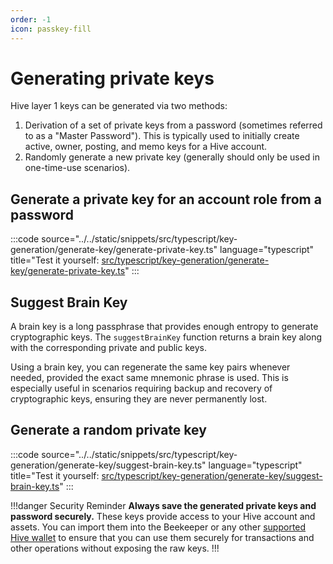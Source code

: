 ```yaml
---
order: -1
icon: passkey-fill
---
```


# Generating private keys

Hive layer 1 keys can be generated via two methods:

1. Derivation of a set of private keys from a password (sometimes referred to as a "Master Password"). This is typically used to initially create active, owner, posting, and memo keys for a Hive account.
2. Randomly generate a new private key (generally should only be used in one-time-use scenarios).

## Generate a private key for an account role from a password

:::code source="../../static/snippets/src/typescript/key-generation/generate-key/generate-private-key.ts" language="typescript" title="Test it yourself: [src/typescript/key-generation/generate-key/generate-private-key.ts](https://stackblitz.com/github/openhive-network/wax-doc-snippets?file=src%2Ftypescript%2Fkey-generation%2Fgenerate-key%2Fgenerate-private-key.ts&startScript=test-key-generation-generate-key-generate-private-key)" :::

## Suggest Brain Key

A brain key is a long passphrase that provides enough entropy to generate cryptographic keys. The `suggestBrainKey` function returns a brain key along with the corresponding private and public keys.

Using a brain key, you can regenerate the same key pairs whenever needed, provided the exact same mnemonic phrase is used. This is especially useful in scenarios requiring backup and recovery of cryptographic keys, ensuring they are never permanently lost.

## Generate a random private key

:::code source="../../static/snippets/src/typescript/key-generation/generate-key/suggest-brain-key.ts" language="typescript" title="Test it yourself: [src/typescript/key-generation/generate-key/suggest-brain-key.ts](https://stackblitz.com/github/openhive-network/wax-doc-snippets?file=src%2Ftypescript%2Fkey-generation%2Fgenerate-key%2Fsuggest-brain-key.ts&startScript=test-key-generation-suggest-brain-key)" :::

!!!danger Security Reminder
**Always save the generated private keys and password securely.** These keys provide access to your Hive account and assets. You can import them into the Beekeeper or any other [supported Hive wallet](../../signers) to ensure that you can use them securely for transactions and other operations without exposing the raw keys.
!!!

